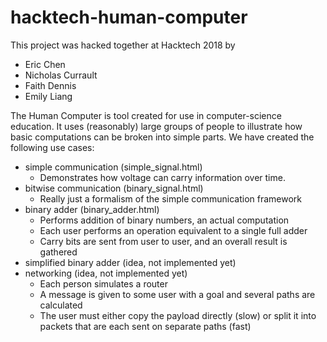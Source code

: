 # hacktech-human-computer

This project was hacked together at Hacktech 2018 by
* Eric Chen
* Nicholas Currault
* Faith Dennis
* Emily Liang

The Human Computer is tool created for use in computer-science education.  It uses (reasonably) large groups of people to illustrate how basic computations can be broken into simple parts.  We have created the following use cases:

* simple communication (simple_signal.html)
    - Demonstrates how voltage can carry information over time.
* bitwise communication (binary_signal.html)
    - Really just a formalism of the simple communication framework
* binary adder (binary_adder.html)
    - Performs addition of binary numbers, an actual computation
    - Each user performs an operation equivalent to a single full adder
    - Carry bits are sent from user to user, and an overall result is gathered
* simplified binary adder (idea, not implemented yet)
* networking (idea, not implemented yet)
    - Each person simulates a router
    - A message is given to some user with a goal and several paths are calculated
    - The user must either copy the payload directly (slow) or split it into packets that are each sent on separate paths (fast)
